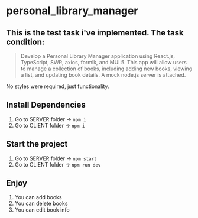 # personal_library_manager

## This is the test task i've implemented. The task condition:
>Develop a Personal Library Manager application using React.js, TypeScript, SWR, axios, formik, and MUI 5. This app will allow users to manage a collection of books, including adding new books, viewing a list, and updating book details. A mock node.js server is attached.

No styles were required, just functionality.

## Install Dependencies
1. Go to SERVER folder -> ```npm i```
2. Go to CLIENT folder -> ```npm i```

## Start the project
1. Go to SERVER folder -> ```npm start```
2. Go to CLIENT folder -> ```npm run dev```

## Enjoy
1. You can add books
2. You can delete books
3. You can edit book info
